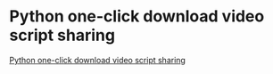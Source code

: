 # Python one-click download video script sharing
[Python one-click download video script sharing](https://aiwithcloud.com/2022/09/15/python_one_click_download_video_script_sharing/)